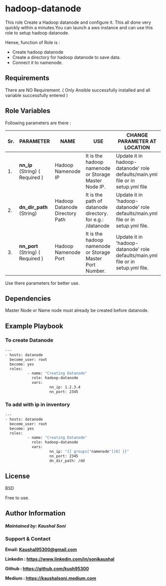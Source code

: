 hadoop-datanode
================

This role Create a Hadoop datanode and configure it. This all done very quickly within a minutes.You can launch a aws instance and can use this role to setup hadoop datanode.

Hense, function of Role is :

- Create hadoop datanode
- Create a directory for hadoop datanode to save data.
- Connect it to namenode.

Requirements
------------
There are NO Requirement. ( Only Ansible successfully installed and all variable successfully entered )

Role Variables
--------------

Following parameters are there : 

| Sr.|  PARAMETER | NAME  | USE  | CHANGE PARAMETER AT LOCATION |
| ------------ | ------------ | ------------ | ------------ | ------------ |
|1. |   <b>nn_ip </b>     (String) ( Required )| Hadoop Namenode IP  | It is the hadoop namenode or Storage Master Node IP. | Update it in hadoop-datanode' role defaults/main.yml file  or   in setup.yml file |
|2. |   <b>dn_dir_path</b>     (String)  | Hadoop Datanode Directory Path  | It is the path of datanode directory. for e.g.: /datanode | Update it in 'hadoop-datanode' role defaults/main.yml file or in setup.yml file. |
|3. |   <b>nn_port</b>     (String) ( Required ) | Hadoop Namenode Port  | It is the hadoop namenode or Storage Master Port Number. | Update it in 'hadoop-datanode' role defaults/main.yml file or in setup.yml file. |


Use there parameters for better use.

Dependencies
------------

Master Node or Name node must already be created before datanode.

Example Playbook
----------------

### To create Datanode
```sh
---
- hosts: datanode
  become_user: root
  become: yes
  roles:
          - name: "Creating Datanode"
            role: hadoop-datanode
            vars:
                    nn_ip: 1.2.3.4
                    nn_port: 2345

```
### To add with ip in inventory 
```sh
---
- hosts: datanode
  become_user: root
  become: yes
  roles:
          - name: "Creating Datanode"
            role: hadoop-datanode
            vars:
                    nn_ip: "{{ groups["namenode"][0] }}"
                    nn_port: 2345
                    dn_dir_path: /dd

```

License
-------

BSD

Free to use.

Author Information
------------------

##### Maintained by: Kaushal Soni
 
### Support & Contact
<b>

Email: Kaushal95300@gmail.com

Linkedin : https://www.linkedin.com/in/sonikaushal

Github : https://github.com/kush95300

Medium : https://kaushalsoni.medium.com  </b>

<br>

